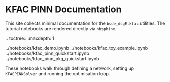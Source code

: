 # KFAC PINN Documentation

This site collects minimal documentation for the `bsde_dsgE.kfac` utilities.
The tutorial notebooks are rendered directly via ``nbsphinx``.

.. toctree::
   :maxdepth: 1

   ../notebooks/kfac_demo.ipynb
   ../notebooks/kfac_toy_example.ipynb
   ../notebooks/kfac_pinn_quickstart.ipynb
   ../notebooks/kfac_pinn_pkg_quickstart.ipynb

These notebooks walk through defining a network, setting up
``KFACPINNSolver`` and running the optimisation loop.
